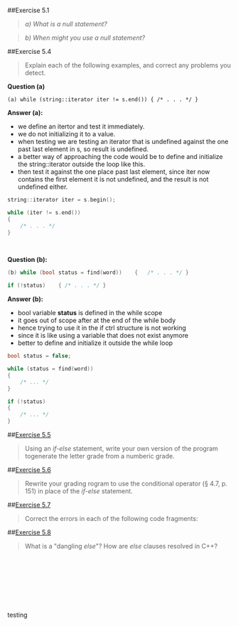 ##Exercise 5.1

>*a) What is a null statement?*

> *b) When might you use a null statement?*



##Exercise 5.4


>Explain each of the following examples, and correct any problems you detect.

**Question (a)**

```
(a) while (string::iterator iter != s.end()) { /* . . . */ }
```
**Answer (a):**

- we define an itertor and test it immediately.
- we do not initializing it to a value.
- when testing we are testing an iterator that is undefined against the one past last element in s, so result is undefined.
- a better way of approaching the code would be to define and initialize the string::iterator outside the loop like this.
- then test it against the one place past last element, since iter now contains the first element it is not undefined, and the result is not undefined either.



```cpp
string::iterator iter = s.begin();

while (iter != s.end())
{
	/* . . . */
}

```

&nbsp;

**Question (b):**

```cpp
(b) while (bool status = find(word))	{	/* . . . */ }

if (!status)	{ /* . . . */ }
```


**Answer (b):**

- bool variable **status** is defined in the while scope
- it goes out of scope after at the end of the while body
- hence trying to use it in the if ctrl structure is not working
- since it is like using a variable that does not exist anymore
- better to define and initialize it outside the while loop


```cpp
bool status = false;

while (status = find(word))
{
	/* ... */
}

if (!status)
{
	/* ... */
}
```



##[Exercise 5.5](ex5_5/main.cpp)

>  Using an *if-else* statement, write your own version of the program togenerate the letter grade from a numberic grade.


##[Exercise 5.6]()

> Rewrite your grading rogram to use the conditional operator (§ 4.7, p. 151) in place of the *if-else* statement.

##[Exercise 5.7]()
>Correct the errors in each of the following code fragments:
>

##[Exercise 5.8]()
>What is a "dangling *else*"? How are *else* clauses resolved in C++?



&nbsp;


&nbsp;

&nbsp;













&nbsp;
&nbsp;

testing
